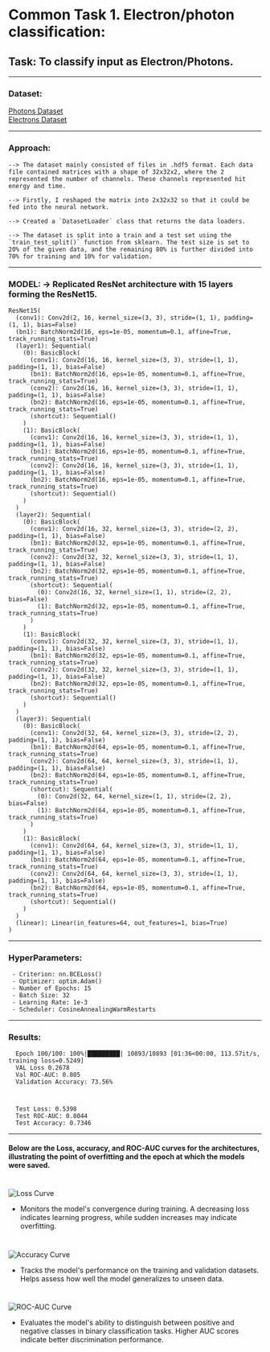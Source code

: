 # Common Task 1. Electron/photon classification:

## Task: To classify input as Electron/Photons.
--- 

### Dataset:

  [Photons Dataset](https://cernbox.cern.ch/index.php/s/AtBT8y4MiQYFcgc)  
  [Electrons Dataset](https://cernbox.cern.ch/index.php/s/FbXw3V4XNyYB3oA)

---

### Approach:


    --> The dataset mainly consisted of files in .hdf5 format. Each data file contained matrices with a shape of 32x32x2, where the 2 represented the number of channels. These channels represented hit energy and time.
    
    --> Firstly, I reshaped the matrix into 2x32x32 so that it could be fed into the neural network.
      
    --> Created a `DatasetLoader` class that returns the data loaders.
    
    --> The dataset is split into a train and a test set using the `train_test_split()` function from sklearn. The test size is set to 20% of the given data, and the remaining 80% is further divided into 70% for training and 10% for validation.
    
---

### MODEL: → Replicated ResNet architecture with 15 layers forming the ResNet15.
    
    ResNet15(
      (conv1): Conv2d(2, 16, kernel_size=(3, 3), stride=(1, 1), padding=(1, 1), bias=False)
      (bn1): BatchNorm2d(16, eps=1e-05, momentum=0.1, affine=True, track_running_stats=True)
      (layer1): Sequential(
        (0): BasicBlock(
          (conv1): Conv2d(16, 16, kernel_size=(3, 3), stride=(1, 1), padding=(1, 1), bias=False)
          (bn1): BatchNorm2d(16, eps=1e-05, momentum=0.1, affine=True, track_running_stats=True)
          (conv2): Conv2d(16, 16, kernel_size=(3, 3), stride=(1, 1), padding=(1, 1), bias=False)
          (bn2): BatchNorm2d(16, eps=1e-05, momentum=0.1, affine=True, track_running_stats=True)
          (shortcut): Sequential()
        )
        (1): BasicBlock(
          (conv1): Conv2d(16, 16, kernel_size=(3, 3), stride=(1, 1), padding=(1, 1), bias=False)
          (bn1): BatchNorm2d(16, eps=1e-05, momentum=0.1, affine=True, track_running_stats=True)
          (conv2): Conv2d(16, 16, kernel_size=(3, 3), stride=(1, 1), padding=(1, 1), bias=False)
          (bn2): BatchNorm2d(16, eps=1e-05, momentum=0.1, affine=True, track_running_stats=True)
          (shortcut): Sequential()
        )
      )
      (layer2): Sequential(
        (0): BasicBlock(
          (conv1): Conv2d(16, 32, kernel_size=(3, 3), stride=(2, 2), padding=(1, 1), bias=False)
          (bn1): BatchNorm2d(32, eps=1e-05, momentum=0.1, affine=True, track_running_stats=True)
          (conv2): Conv2d(32, 32, kernel_size=(3, 3), stride=(1, 1), padding=(1, 1), bias=False)
          (bn2): BatchNorm2d(32, eps=1e-05, momentum=0.1, affine=True, track_running_stats=True)
          (shortcut): Sequential(
            (0): Conv2d(16, 32, kernel_size=(1, 1), stride=(2, 2), bias=False)
            (1): BatchNorm2d(32, eps=1e-05, momentum=0.1, affine=True, track_running_stats=True)
          )
        )
        (1): BasicBlock(
          (conv1): Conv2d(32, 32, kernel_size=(3, 3), stride=(1, 1), padding=(1, 1), bias=False)
          (bn1): BatchNorm2d(32, eps=1e-05, momentum=0.1, affine=True, track_running_stats=True)
          (conv2): Conv2d(32, 32, kernel_size=(3, 3), stride=(1, 1), padding=(1, 1), bias=False)
          (bn2): BatchNorm2d(32, eps=1e-05, momentum=0.1, affine=True, track_running_stats=True)
          (shortcut): Sequential()
        )
      )
      (layer3): Sequential(
        (0): BasicBlock(
          (conv1): Conv2d(32, 64, kernel_size=(3, 3), stride=(2, 2), padding=(1, 1), bias=False)
          (bn1): BatchNorm2d(64, eps=1e-05, momentum=0.1, affine=True, track_running_stats=True)
          (conv2): Conv2d(64, 64, kernel_size=(3, 3), stride=(1, 1), padding=(1, 1), bias=False)
          (bn2): BatchNorm2d(64, eps=1e-05, momentum=0.1, affine=True, track_running_stats=True)
          (shortcut): Sequential(
            (0): Conv2d(32, 64, kernel_size=(1, 1), stride=(2, 2), bias=False)
            (1): BatchNorm2d(64, eps=1e-05, momentum=0.1, affine=True, track_running_stats=True)
          )
        )
        (1): BasicBlock(
          (conv1): Conv2d(64, 64, kernel_size=(3, 3), stride=(1, 1), padding=(1, 1), bias=False)
          (bn1): BatchNorm2d(64, eps=1e-05, momentum=0.1, affine=True, track_running_stats=True)
          (conv2): Conv2d(64, 64, kernel_size=(3, 3), stride=(1, 1), padding=(1, 1), bias=False)
          (bn2): BatchNorm2d(64, eps=1e-05, momentum=0.1, affine=True, track_running_stats=True)
          (shortcut): Sequential()
        )
      )
      (linear): Linear(in_features=64, out_features=1, bias=True)
    )


---

### HyperParameters:

     - Criterion: nn.BCELoss()
     - Optimizer: optim.Adam()
     - Number of Epochs: 15
     - Batch Size: 32
     - Learning Rate: 1e-3
     - Scheduler: CosineAnnealingWarmRestarts
---

### Results:

      Epoch 100/100: 100%|█████████| 10893/10893 [01:36<00:00, 113.57it/s, training loss=0.5249]
      VAL Loss 0.2678
      Val ROC-AUC: 0.805 
      Validation Accuracy: 73.56%
#
      Test Loss: 0.5398
      Test ROC-AUC: 0.8044
      Test Accuracy: 0.7346

      

---

#### Below are the Loss, accuracy, and ROC-AUC curves for the architectures, illustrating the point of overfitting and the epoch at which the models were saved.

#

![Loss Curve](https://github.com/AADI-234/ML4SCI-GSoC2024/assets/133188867/bd53474e-161d-421c-86eb-8b89a7a6d9f7)
- Monitors the model's convergence during training. A decreasing loss indicates learning progress, while sudden increases may indicate overfitting.

# 

![Accuracy Curve](https://github.com/AADI-234/ML4SCI-GSoC2024/assets/133188867/2e067f87-2b0f-4556-9a04-2d3fe694dec2)
- Tracks the model's performance on the training and validation datasets. Helps assess how well the model generalizes to unseen data.

#

![ROC-AUC Curve](https://github.com/AADI-234/ML4SCI-GSoC2024/assets/133188867/c64baa9c-b17f-483f-92b9-8a98304ec46b)
- Evaluates the model's ability to distinguish between positive and negative classes in binary classification tasks. Higher AUC scores indicate better discrimination performance.






